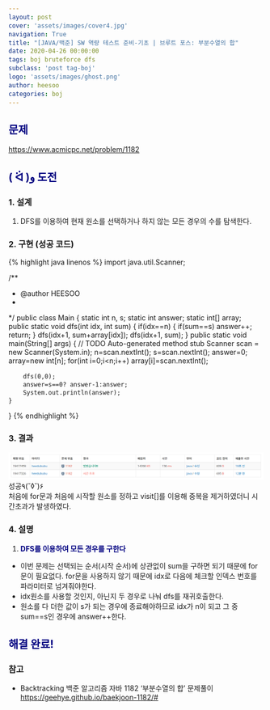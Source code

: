 ```yaml
---
layout: post
cover: 'assets/images/cover4.jpg'
navigation: True
title: "[JAVA/백준] SW 역량 테스트 준비-기초 | 브루트 포스: 부분수열의 합"
date: 2020-04-26 00:00:00
tags: boj bruteforce dfs
subclass: 'post tag-boj'
logo: 'assets/images/ghost.png'
author: heesoo
categories: boj
---
```

## <span style="color:navy">문제</span>
<https://www.acmicpc.net/problem/1182>

## <span style="color:navy">( ᐛ )و 도전</span>

### 1. 설계
1. DFS를 이용하여 현재 원소를 선택하거나 하지 않는 모든 경우의 수를 탐색한다.

### 2. 구현 (성공 코드)
{% highlight java linenos %}
import java.util.Scanner;

/**
 * @author HEESOO
 *
 */
public class Main {
	static int n, s;
	static int answer;
	static int[] array;
	public static void dfs(int idx, int sum) {
		if(idx==n) {
			if(sum==s) answer++;
			return;
		}
		dfs(idx+1, sum+array[idx]);
		dfs(idx+1, sum);
	}
	public static void main(String[] args) {
		// TODO Auto-generated method stub
		Scanner scan = new Scanner(System.in);
		n=scan.nextInt();
		s=scan.nextInt();
		answer=0;
		array=new int[n];
		for(int i=0;i<n;i++)
			array[i]=scan.nextInt();
		
		dfs(0,0);
		answer=s==0? answer-1:answer;
		System.out.println(answer);
	}
}
{% endhighlight %}

### 3. 결과
![실행결과](./assets/images/200426_1.PNG)
성공٩(˘◊˘)۶  
처음에 for문과 처음에 시작할 원소를 정하고 visit[]를 이용해 중복을 제거하였더니 시간초과가 발생하였다. 

### 4. 설명
1. **<span style="color:navy">DFS를 이용하여 모든 경우를 구한다</span>**
- 이번 문제는 선택되는 순서(시작 순서)에 상관없이 sum을 구하면 되기 때문에 for문이 필요없다. for문을 사용하지 않기 때문에 idx로 다음에 체크할 인덱스 번호를 파라미터로 넘겨줘야한다.
- idx원소를 사용할 것인지, 아닌지 두 경우로 나눠 dfs를 재귀호출한다.
- 원소를 다 더한 값이 s가 되는 경우에 종료해야하므로 idx가 n이 되고 그 중 sum==s인 경우에 answer++한다.

## <span style="color:navy">해결 완료!</span>

### 참고
- Backtracking 백준 알고리즘 자바 1182 ‘부분수열의 합’ 문제풀이 <https://geehye.github.io/baekjoon-1182/#>

